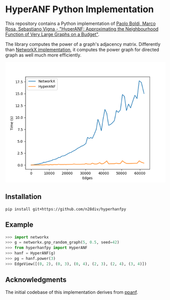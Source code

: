 # HyperANF Python Implementation

This repository contains a Python implementation of [Paolo Boldi, Marco Rosa, Sebastiano Vigna - "HyperANF: Approximating the Neighbourhood Function of Very Large Graphs on a Budget"](https://arxiv.org/pdf/1011.5599). 

The library computes the power of a graph's adjacency matrix. Differently than [NetworkX implementation](https://networkx.org/documentation/stable/reference/algorithms/generated/networkx.algorithms.operators.product.power.html), it computes the power graph for directed graph as well much more efficiently.

![Performance graph](assets/performance.png "Performance graph")

## Installation

```
pip install git+https://github.com/n28div/hyperhanfpy
```

## Example

```python
>>> import networkx
>>> g = networkx.gnp_random_graph(5, 0.5, seed=42)
>>> from hyperhanfpy import HyperANF
>>> hanf = HyperANF(g)
>>> pg = hanf.power(3)
>>> EdgeView([(0, 2), (0, 3), (0, 4), (2, 3), (2, 4), (3, 4)])
```

## Acknowledgments

The initial codebase of this implementation derives from [ppanf](https://github.com/algarecu/ppanf).